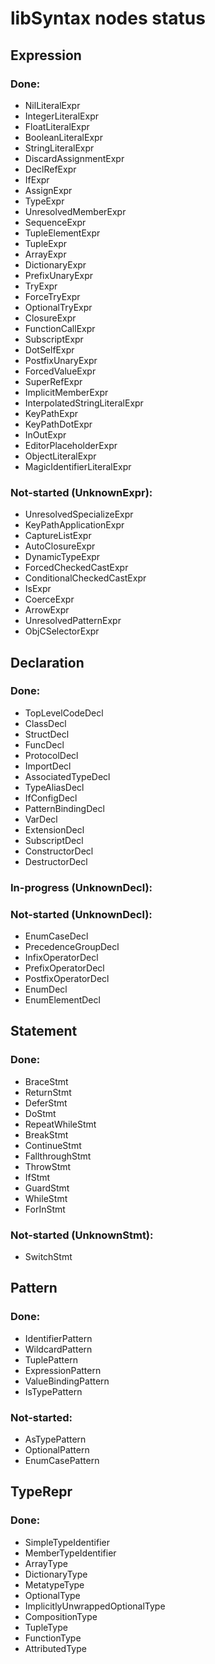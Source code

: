 # libSyntax nodes status

## Expression

### Done:
  * NilLiteralExpr
  * IntegerLiteralExpr
  * FloatLiteralExpr
  * BooleanLiteralExpr
  * StringLiteralExpr
  * DiscardAssignmentExpr
  * DeclRefExpr
  * IfExpr
  * AssignExpr
  * TypeExpr
  * UnresolvedMemberExpr
  * SequenceExpr
  * TupleElementExpr
  * TupleExpr
  * ArrayExpr
  * DictionaryExpr
  * PrefixUnaryExpr
  * TryExpr
  * ForceTryExpr
  * OptionalTryExpr
  * ClosureExpr
  * FunctionCallExpr
  * SubscriptExpr
  * DotSelfExpr
  * PostfixUnaryExpr
  * ForcedValueExpr
  * SuperRefExpr
  * ImplicitMemberExpr
  * InterpolatedStringLiteralExpr
  * KeyPathExpr
  * KeyPathDotExpr
  * InOutExpr
  * EditorPlaceholderExpr
  * ObjectLiteralExpr
  * MagicIdentifierLiteralExpr

### Not-started (UnknownExpr):
  * UnresolvedSpecializeExpr
  * KeyPathApplicationExpr
  * CaptureListExpr
  * AutoClosureExpr
  * DynamicTypeExpr
  * ForcedCheckedCastExpr
  * ConditionalCheckedCastExpr
  * IsExpr
  * CoerceExpr
  * ArrowExpr
  * UnresolvedPatternExpr
  * ObjCSelectorExpr

## Declaration

### Done:
  * TopLevelCodeDecl
  * ClassDecl
  * StructDecl
  * FuncDecl
  * ProtocolDecl
  * ImportDecl
  * AssociatedTypeDecl
  * TypeAliasDecl
  * IfConfigDecl
  * PatternBindingDecl
  * VarDecl
  * ExtensionDecl
  * SubscriptDecl
  * ConstructorDecl
  * DestructorDecl

### In-progress (UnknownDecl):

### Not-started (UnknownDecl):
  * EnumCaseDecl
  * PrecedenceGroupDecl
  * InfixOperatorDecl
  * PrefixOperatorDecl
  * PostfixOperatorDecl
  * EnumDecl
  * EnumElementDecl

## Statement
### Done:
  * BraceStmt
  * ReturnStmt
  * DeferStmt
  * DoStmt
  * RepeatWhileStmt
  * BreakStmt
  * ContinueStmt
  * FallthroughStmt
  * ThrowStmt
  * IfStmt
  * GuardStmt
  * WhileStmt
  * ForInStmt

### Not-started (UnknownStmt):
  * SwitchStmt

## Pattern
### Done:
  * IdentifierPattern
  * WildcardPattern
  * TuplePattern
  * ExpressionPattern
  * ValueBindingPattern
  * IsTypePattern

### Not-started:
  * AsTypePattern
  * OptionalPattern
  * EnumCasePattern

## TypeRepr
### Done:
  * SimpleTypeIdentifier
  * MemberTypeIdentifier
  * ArrayType
  * DictionaryType
  * MetatypeType
  * OptionalType
  * ImplicitlyUnwrappedOptionalType
  * CompositionType
  * TupleType
  * FunctionType
  * AttributedType
